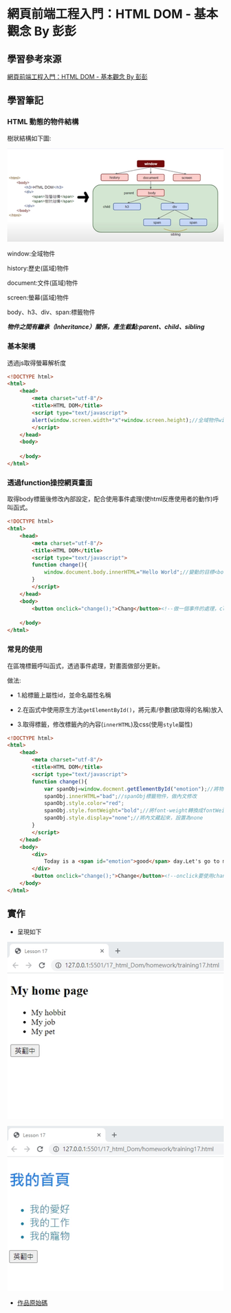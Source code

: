# 網頁前端工程入門：HTML DOM - 基本觀念 By 彭彭

## 學習參考來源

[網頁前端工程入門：HTML DOM - 基本觀念 By 彭彭](https://www.youtube.com/watch?v=iZ3LfVujGCM&list=PL-g0fdC5RMbpqZ0bmvJTgVTS4tS3txRVp&index=18)

## 學習筆記

### HTML 動態的物件結構

樹狀結構如下圖:

![HTML轉換動態物件結構](./images/1598955455248.jpg)

window:全域物件

history:歷史(區域)物件

document:文件(區域)物件

screen:螢幕(區域)物件

body、h3、div、span:標籤物件

***物件之間有繼承（Inheritance）關係，產生截點:parent、child、sibling***

### 基本架構

透過js取得螢幕解析度

```html
<!DOCTYPE html>
<html>
    <head>
        <meta charset="utf-8"/>
        <title>HTML DOM</title>
        <script type="text/javascript">
        alert(window.screen.width+"x"+window.screen.height);//全域物件window裡，screen子物件下的屬性width&height
        </script>
    </head>
    <body>

    </body>
</html>
```

### 透過function操控網頁畫面

取得body標籤後修改內部設定，配合使用事件處理(使html反應使用者的動作)呼叫函式。

```html
<!DOCTYPE html>
<html>
    <head>
        <meta charset="utf-8"/>
        <title>HTML DOM</title>
        <script type="text/javascript">
        function change(){
            window.document.body.innerHTML="Hello World";//變動的目標<body>標籤，函式會將<body>的內容全部替換為字串"Hello World"
        }
        </script>
    </head>
    <body>
        <button onclick="change();">Chang</button><!--做一個事件的處理，click屬性，代表點擊後會做等號後的處理，此處裡為一個函式的呼叫-->

    </body>
</html>
```

### 常見的使用

在區塊標籤呼叫函式，透過事件處理，對畫面做部分更新。

做法:

- 1.給標籤上屬性id，並命名屬性名稱

- 2.在函式中使用原生方法`getElementById()`，將元素/參數(欲取得的名稱)放入

- 3.取得標籤，修改標籤內的內容(`innerHTML`)及css(使用`style`屬性)

```html
<!DOCTYPE html>
<html>
    <head>
        <meta charset="utf-8"/>
        <title>HTML DOM</title>
        <script type="text/javascript">
        function change(){
            var spanObj=window.docment.getElementById("emotion");//將物件存放入區域變數裡;window可省略，等同於docment.getElementById("emotion");
            spanObj.innerHTML="bad";//spanObj標籤物件，做內文修改
            spanObj.style.color="red";
            spanObj.style.fontWeight="bold";//將font-weight轉換成fontWeight
            spanObj.style.display="none";//將內文藏起來，設置為none
        }
        </script>
    </head>
    <body>
        <div>
            Today is a <span id="emotion">good</span> day.Let's go to movie.<!--設置屬性&名稱-->
        </div>
        <button onclick="change();">Change</button><!--onclick要使用change()函式才能發揮功用-->
    </body>
</html>
```

## 實作

- 呈現如下

![作品點擊前](./images/1598963939481.jpg)

![作品點擊後](./images/1598963920732.jpg)

- [作品原始碼](./homework/training17.html)
